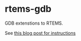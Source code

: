 rtems-gdb
=========

GDB extenstions to RTEMS.

See [this blog post for instructions](http://dbalan.github.io/blog/2013/06/23/debugging-rtems-with-gdb/)
